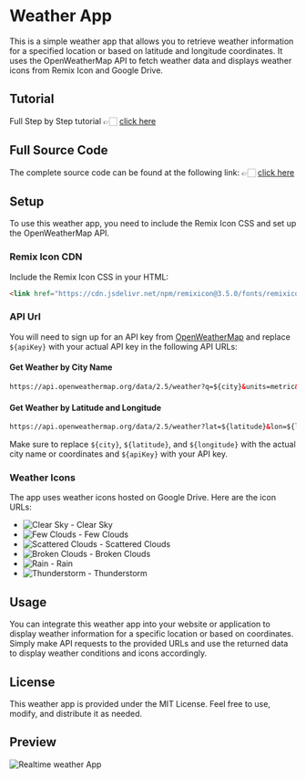 # Weather App

This is a simple weather app that allows you to retrieve weather information for a specified location or based on latitude and longitude coordinates. It uses the OpenWeatherMap API to fetch weather data and displays weather icons from Remix Icon and Google Drive.

## Tutorial
Full Step by Step tutorial 👉🏻 [click here](https://youtu.be/X3EcVqyef14)

## Full Source Code
The complete source code can be found at the following link: 👉🏻 [click here](https://rb.gy/06lgrk)

## Setup

To use this weather app, you need to include the Remix Icon CSS and set up the OpenWeatherMap API.

### Remix Icon CDN

Include the Remix Icon CSS in your HTML:

```html
<link href="https://cdn.jsdelivr.net/npm/remixicon@3.5.0/fonts/remixicon.css" rel="stylesheet">
```

### API Url

You will need to sign up for an API key from [OpenWeatherMap](https://openweathermap.org/api) and replace `${apiKey}` with your actual API key in the following API URLs:

#### Get Weather by City Name

```html
https://api.openweathermap.org/data/2.5/weather?q=${city}&units=metric&appid=${apiKey}
```

#### Get Weather by Latitude and Longitude

```html
https://api.openweathermap.org/data/2.5/weather?lat=${latitude}&lon=${longitude}&units=metric&appid=${apiKey}
```

Make sure to replace `${city}`, `${latitude}`, and `${longitude}` with the actual city name or coordinates and `${apiKey}` with your API key.

### Weather Icons

The app uses weather icons hosted on Google Drive. Here are the icon URLs:

- ![Clear Sky](https://drive.google.com/uc?export=view&id=13TlzPFrICsSEB3llo6PWuywWpoL6ywxb) - Clear Sky
- ![Few Clouds](https://drive.google.com/uc?export=view&id=13eqt-OgtVphxXYpIHd9Q7QOBNocK0Onq) - Few Clouds
- ![Scattered Clouds](https://drive.google.com/uc?export=view&id=13Z9FbAC1FJ-ptr55vUWUufLBCrhgjbF1) - Scattered Clouds
- ![Broken Clouds](https://drive.google.com/uc?export=view&id=13YVPMlryJ3168jk-VR_zfTvVBL6Xeaqs) - Broken Clouds
- ![Rain](https://drive.google.com/uc?export=view&id=13TVP9iuZz8A9cf3OtJCgTmeS9AtJ-B3R) - Rain
- ![Thunderstorm](https://drive.google.com/uc?export=view&id=13YoLrgIqfw6UHTu0x4yqTRLIyCbT1O6e) - Thunderstorm

## Usage

You can integrate this weather app into your website or application to display weather information for a specific location or based on coordinates. Simply make API requests to the provided URLs and use the returned data to display weather conditions and icons accordingly.

## License

This weather app is provided under the MIT License. Feel free to use, modify, and distribute it as needed.

## Preview
![Realtime weather App](https://github.com/Aarzoo75/Real-Time-Weather-App/assets/59678435/08e62443-36a0-431e-b3db-c7a14e64bfdd)

